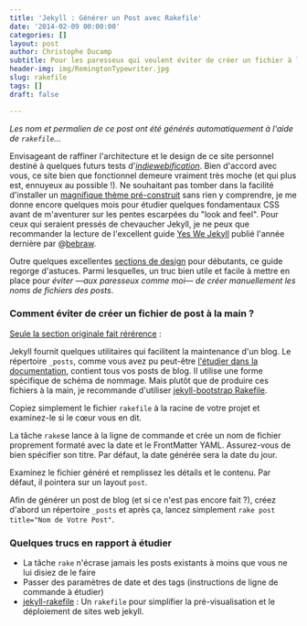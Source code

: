 ```yaml
---
title: 'Jekyll : Générer un Post avec Rakefile'
date: '2014-02-09 00:00:00'
categories: []
layout: post
author: Christophe Ducamp
subtitle: Pour les paresseux qui veulent éviter de créer un fichier à la main
header-img: img/RemingtonTypewriter.jpg
slug: rakefile
tags: []
draft: false

---
```

*Les nom et permalien de ce post ont été générés automatiquement à l'aide de `rakefile`...*

Envisageant de raffiner l'architecture et le design de ce site personnel destiné à quelques futurs tests d'*[indiewebification](http://indiewebify.me)*. Bien d'accord avec vous, ce site bien que fonctionnel demeure vraiment très moche (et qui plus est, ennuyeux au possible !). Ne souhaitant pas tomber dans la facilité d'installer un [magnifique thème pré-construit](http://jekyllthemes.org/) sans rien y comprendre, je me donne encore quelques mois pour étudier quelques fondamentaux CSS avant de m'aventurer sur les pentes escarpées du "look and feel". Pour ceux qui seraient pressés de chevaucher Jekyll, je ne peux que recommander la lecture de l'excellent guide [Yes We Jekyll](https://github.com/bebraw/yeswejekyll) publié l'année dernière par @<span class='h-card'>[bebraw](https://twitter.com/bebraw)</span>. 

Outre quelques excellentes [sections de design](http://yeswejekyll.com/#from_meek_to_neat) pour débutants, ce guide regorge d'astuces. Parmi lesquelles, un truc bien utile et facile à mettre en place pour *éviter —aux paresseux comme moi— de créer manuellement les noms de fichiers des posts*.

### Comment éviter de créer un fichier de post à la main ?

[Seule la section originale fait rérérence](http://yeswejekyll.com/#_posts) : 

Jekyll fournit quelques utilitaires qui facilitent la maintenance d'un blog. Le répertoire  `_posts`, comme vous avez pu peut-être [l'étudier dans la documentation](http://jekyllrb.com/docs/posts/), contient tous vos posts de blog. Il utilise une forme spécifique de schéma de nommage. Mais plutôt que de produire ces fichiers à la main, je recommande d'utiliser [jekyll-bootstrap Rakefile](https://github.com/plusjade/jekyll-bootstrap/blob/master/Rakefile). 

Copiez simplement le fichier `rakefile` à la racine de votre projet et examinez-le si le cœur vous en dit.

La tâche `rake`se lance à la ligne de commande et crée un nom de fichier proprement formaté avec la date et le FrontMatter YAML. Assurez-vous de bien spécifier son titre. Par défaut, la date générée sera la date du jour.

Examinez le fichier généré et remplissez les détails et le contenu. Par défaut, il pointera sur un layout `post`.

Afin de générer un post de blog (et si ce n'est pas encore fait ?), créez d'abord un répertoire `_posts` et après ça, lancez simplement `rake post title="Nom de Votre Post"`. 

### Quelques trucs en rapport à étudier
-  La tâche `rake` n'écrase jamais les posts existants à moins que vous ne lui disiez de le faire
- Passer des paramètres de date et des tags (instructions de ligne de commande à étudier)
- [jekyll-rakefile](https://github.com/avillafiorita/jekyll-rakefile) : Un `rakefile` pour simplifier la pré-visualisation et le déploiement de sites web jekyll. 